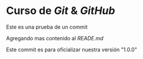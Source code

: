# Curso de _Git_ & _GitHub_
Este es una prueba de un commit 

Agregando mas contenido al _READE.md_

Este commit es para oficializar nuestra versión "1.0.0"

